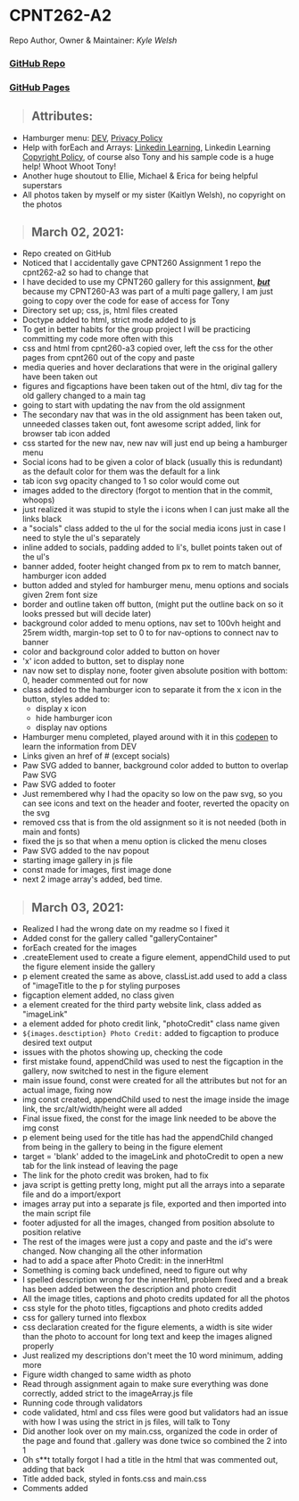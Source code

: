 # CPNT262-A2

Repo Author, Owner & Maintainer: <em>Kyle Welsh</em>

### [GitHub Repo](https://github.com/Kylewwelsh/cpnt262-a2)

### [GitHub Pages](https://kylewwelsh.github.io/cpnt262-a2/)

> ## Attributes:
- Hamburger menu: [DEV](https://dev.to/ljcdev/easy-hamburger-menu-with-js-2do0), [Privacy Policy](https://dev.to/privacy)
- Help with forEach and Arrays: [Linkedin Learning](https://www.linkedin.com/learning/javascript-essential-training/array-methods), Linkedin Learning [Copyright Policy](https://www.linkedin.com/legal/copyright-policy?lipi=urn%3Ali%3Apage%3Ad_learning_content%3BKOs2x%2BZpQyKwif8xJHSglg%3D%3D&licu=urn%3Ali%3Acontrol%3Ad_learning_content-footer_copyright_policy), of course also Tony and his sample code is a huge help! Whoot Whoot Tony!
- Another huge shoutout to Ellie, Michael & Erica for being helpful superstars 
- All photos taken by myself or my sister (Kaitlyn Welsh), no copyright on the photos
> ## March 02, 2021:
- Repo created on GitHub
- Noticed that I accidentally gave CPNT260 Assignment 1 repo the cpnt262-a2 so had to change that
- I have decided to use my CPNT260 gallery for this assignment, <strong><em><u>but</u></em></strong> because my CPNT260-A3 was part of a multi page gallery, I am just going to copy over the code for ease of access for Tony
- Directory set up; css, js, html files created
- Doctype added to html, strict mode added to js
- To get in better habits for the group project I will be practicing committing my code more often with this
- css and html from cpnt260-a3 copied over, left the css for the other pages from cpnt260 out of the copy and paste
- media queries and hover declarations that were in the original gallery have been taken out
- figures and figcaptions have been taken out of the html, div tag for the old gallery changed to a main tag
- going to start with updating the nav from the old assignment
- The secondary nav that was in the old assignment has been taken out, unneeded classes taken out, font awesome script added, link for browser tab icon added
- css started for the new nav, new nav will just end up being a hamburger menu
- Social icons had to be given a color of black (usually this is redundant) as the default color for them was the default for a link
- tab icon svg opacity changed to 1 so color would come out
- images added to the directory (forgot to mention that in the commit, whoops)
- just realized it was stupid to style the i icons when I can just make all the links black
- a "socials" class added to the ul for the social media icons just in case I need to style the ul's separately
- inline added to socials, padding added to li's, bullet points taken out of the ul's
- banner added, footer height changed from px to rem to match banner, hamburger icon added
- button added and styled for hamburger menu, menu options and socials given 2rem font size
- border and outline taken off button, (might put the outline back on so it looks pressed but will decide later)
- background color added to menu options, nav set to 100vh height and 25rem width, margin-top set to 0 to for nav-options to connect nav to banner
- color and background color added to button on hover
- 'x' icon added to button, set to display none
- nav now set to display none, footer given absolute position with bottom: 0, header commented out for now
- class added to the hamburger icon to separate it from the x icon in the button, styles added to:
  - display x icon
  - hide hamburger icon
  - display nav options
- Hamburger menu completed, played around with it in this [codepen](https://codepen.io/kylewwelsh/full/yLVEYOK) to learn the information from DEV
- Links given an href of # (except socials)
- Paw SVG added to banner, background color added to button to overlap Paw SVG
- Paw SVG added to footer
- Just remembered why I had the opacity so low on the paw svg, so you can see icons and text on the header and footer, reverted the opacity on the svg
- removed css that is from the old assignment so it is not needed (both in main and fonts)
- fixed the js so that when a menu option is clicked the menu closes
- Paw SVG added to the nav popout
- starting image gallery in js file
- const made for images, first image done
- next 2 image array's added, bed time.
>## March 03, 2021:
- Realized I had the wrong date on my readme so I fixed it
- Added const for the gallery called "galleryContainer"
- forEach created for the images
- .createElement used to create a figure element, appendChild used to put the figure element inside the gallery
- p element created the same as above, classList.add used to add a class of "imageTitle to the p for styling purposes
- figcaption element added, no class given
- a element created for the third party website link, class added as "imageLink"
- a element added for photo credit link, "photoCredit" class name given
- `${images.desctiption} Photo Credit:` added to figcaption to produce desired text output
- issues with the photos showing up, checking the code
- first mistake found, appendChild was used to nest the figcaption in the gallery, now switched to nest in the figure element
- main issue found, const were created for all the attributes but not for an actual image, fixing now
- img const created, appendChild used to nest the image inside the image link, the src/alt/width/height were all added
- Final issue fixed, the const for the image link needed to be above the img const
- p element being used for the title has had the appendChild changed from being in the gallery to being in the figure element
- target = 'blank' added to the imageLink and photoCredit to open a new tab for the link instead of leaving the page
- The link for the photo credit was broken, had to fix
- java script is getting pretty long, might put all the arrays into a separate file and do a import/export
- images array put into a separate js file, exported and then imported into the main script file
- footer adjusted for all the images, changed from position absolute to position relative
- The rest of the images were just a copy and paste and the id's were changed. Now changing all the other information
- had to add a space after Photo Credit: in the innerHtml
- Something is coming back undefined, need to figure out why
- I spelled description wrong for the innerHtml, problem fixed and a break has been added between the description and photo credit
- All the image titles, captions and photo credits updated for all the photos
- css style for the photo titles, figcaptions and photo credits added
- css for gallery turned into flexbox
- css declaration created for the figure elements, a width is site wider than the photo to account for long text and keep the images aligned properly
- Just realized my descriptions don't meet the 10 word minimum, adding more
- Figure width changed to same width as photo
- Read through assignment again to make sure everything was done correctly, added strict to the imageArray.js file
- Running code through validators
- code validated, html and css files were good but validators had an issue with how I was using the strict in js files, will talk to Tony
- Did another look over on my main.css, organized the code in order of the page and found that .gallery was done twice so combined the 2 into 1
- Oh s**t totally forgot I had a title in the html that was commented out, adding that back
- Title added back, styled in fonts.css and main.css
- Comments added